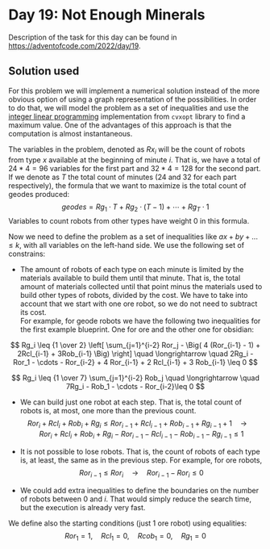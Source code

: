 # Day 19: Not Enough Minerals

Description of the task for this day can be found in https://adventofcode.com/2022/day/19.

## Solution used

For this problem we will implement a numerical solution instead of the more obvious option of using a graph representation of the possibilities. In order to do that, we will model the problem as a set of inequalities and use the [integer linear programming](https://en.wikipedia.org/wiki/Integer_programming) implementation from `cvxopt` library to find a maximum value. One of the advantages of this approach is that the computation is almost instantaneous.

The variables in the problem, denoted as $Rx_i$ will be the count of robots from type $x$ available at the beginning of minute $i$. That is, we have a total of $24*4=96$ variables for the first part and $32*4=128$ for the second part. If we denote as $T$ the total count of minutes (24 and 32 for each part respectively), the formula that we want to maximize is the total count of geodes produced:
$$geodes = Rg_1 \cdot T + Rg_2 \cdot (T-1) + \cdots + Rg_T \cdot 1$$
Variables to count robots from other types have weight 0 in this formula.

Now we need to define the problem as a set of inequalities like $ax + by + ... \leq k$, with all variables on the left-hand side. We use the following set of constrains:

- The amount of robots of each type on each minute is limited by the materials available to build them until that minute. That is, the total amount of materials collected until that point minus the materials used to build other types of robots, divided by the cost. We have to take into account that we start with one ore robot, so we do not need to subtract its cost.  
For example, for geode robots we have the following two inequalities for the first example blueprint. One for ore and the other one for obsidian:

$$
Rg_i \leq {1 \over 2} \left[ \sum_{j=1}^{i-2} Ror_j - \Big( 4 (Ror_{i-1} - 1) + 2Rcl_{i-1} + 3Rob_{i-1} \Big) \right] \quad \longrightarrow \quad
2Rg_i - Ror_1 - \cdots - Ror_{i-2} + 4 Ror_{i-1} + 2 Rcl_{i-1} + 3 Rob_{i-1} \leq 0
$$

$$
Rg_i \leq {1 \over 7} \sum_{j=1}^{i-2} Rob_j \quad \longrightarrow \quad
7Rg_i - Rob_1 - \cdots - Ror_{i-2}\leq 0
$$

- We can build just one robot at each step. That is, the total count of robots is, at most, one more than the previous count.
$$
Ror_{i} + Rcl_{i} + Rob_{i} + Rg_{i} \leq Ror_{i-1} + Rcl_{i-1} + Rob_{i-1} + Rg_{i-1} + 1  \quad \longrightarrow \quad Ror_{i} + Rcl_{i} + Rob_{i} + Rg_{i} - Ror_{i-1} - Rcl_{i-1} - Rob_{i-1} - Rg_{i-1} \leq 1
$$

- It is not possible to lose robots. That is, the count of robots of each type is, at least, the same as in the previous step. For example, for ore robots,
$$Ror_{i-1} \leq Ror_{i} \quad \longrightarrow \quad Ror_{i-1} - Ror_{i} \leq 0$$

- We could add extra inequalities to define the boundaries on the number of robots between 0 and $i$. That would simply reduce the search time, but the execution is already very fast.

We define also the starting conditions (just 1 ore robot) using equalities:
$$Ror_1 = 1, \quad Rcl_1 = 0, \quad Rcob_1 = 0, \quad Rg_1 = 0$$
